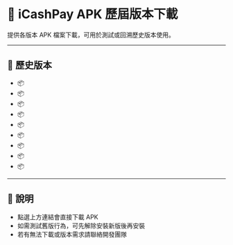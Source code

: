 # 📱 iCashPay APK 歷屆版本下載

提供各版本 APK 檔案下載，可用於測試或回溯歷史版本使用。

---

## 🔸 歷史版本
- 📦 [](|UAT_ICP_202506_3.0.8.20606|||https://github.com/icash-dev/icashpay-apk-page/releases/download/v3.0.8.20606/UAT_ICP_202506_3.0.8.20606.apk)
- 📦 [](|SIT_ICP_202506_3.0.8.20606|||https://github.com/icash-dev/icashpay-apk-page/releases/download/v3.0.8.20606/SIT_ICP_202506_3.0.8.20606.apk)
- 📦 [](|Pilot_ICP_202506_3.0.8.20606|||https://github.com/icash-dev/icashpay-apk-page/releases/download/v3.0.8.20606/Pilot_ICP_202506_3.0.8.20606.apk)
- 📦 [](|UAT_ICP_202506_3.0.8.20620|||https://github.com/icash-dev/icashpay-apk-page/releases/download/v3.0.8.20620/UAT_ICP_202506_3.0.8.20620.apk)
- 📦 [](|SIT_ICP_202506_3.0.8.20620|||https://github.com/icash-dev/icashpay-apk-page/releases/download/v3.0.8.20620/SIT_ICP_202506_3.0.8.20620.apk)
- 📦 [](|Pilot_ICP_202506_3.0.8.20620|||https://github.com/icash-dev/icashpay-apk-page/releases/download/v3.0.8.20620/Pilot_ICP_202506_3.0.8.20620.apk)
- 📦 [](|UAT_ICP_202506_3.0.8.20642|||https://github.com/icash-dev/icashpay-apk-page/releases/download/v3.0.8.20642/UAT_ICP_202506_3.0.8.20642.apk)
- 📦 [](|SIT_ICP_202506_3.0.8.20642|||https://github.com/icash-dev/icashpay-apk-page/releases/download/v3.0.8.20642/SIT_ICP_202506_3.0.8.20642.apk)
- 📦 [](|Pilot_ICP_202506_3.0.8.20642|||https://github.com/icash-dev/icashpay-apk-page/releases/download/v3.0.8.20642/Pilot_ICP_202506_3.0.8.20642.apk)

---

## 📌 說明

- 點選上方連結會直接下載 APK
- 如需測試舊版行為，可先解除安裝新版後再安裝
- 若有無法下載或版本需求請聯絡開發團隊
